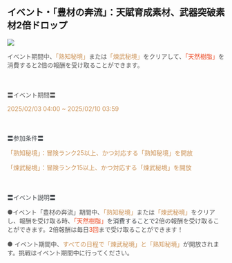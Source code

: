 ## イベント・「豊材の奔流」：天賦育成素材、武器突破素材2倍ドロップ
<img src="https://sdk.hoyoverse.com/upload/ann/2024/12/24/e7dc6056d24c06982e0724d713eed637_6964885623015887580.png">
<p style="white-space: pre-wrap;"><span style="color:rgba(85,85,85,1)">イベント期間中、</span><span style="color:rgba(204,146,85,1)">「熟知秘境」</span><span style="color:rgba(85,85,85,1)">または</span><span style="color:rgba(204,146,85,1)">「煉武秘境」</span><span style="color:rgba(85,85,85,1)">をクリアして、</span><span style="color:rgba(236,73,35,1)">「天然樹脂」</span><span style="color:rgba(85,85,85,1)">を消費すると2倍の報酬を受け取ることができます。</span></p><p style="white-space: pre-wrap; min-height: 1.5em; text-align: left;"><span style="color:rgba(65,70,75,1)"> </span></p><p style="white-space: pre-wrap; text-align: left;"><span style="color:rgba(85,85,85,1)">〓イベント期間〓</span></p><p style="white-space: pre-wrap; text-align: left;"><span style="color:rgba(204,146,85,1)"><t class="t_lc" contenteditable="false">2025/02/03 04:00</t> ~ <t class="t_lc" contenteditable="false">2025/02/10 03:59</t></span></p><p style="white-space: pre-wrap; min-height: 1.5em; text-align: left;"><span style="color:rgba(65,70,75,1)"> </span></p><p style="white-space: pre-wrap; text-align: left;"><span style="color:rgba(65,70,75,1)">〓参加条件〓</span></p><p style="white-space: pre-wrap; text-align: left;"><span style="color:rgba(204,146,85,1)">「熟知秘境」：冒険ランク25以上、かつ対応する「熟知秘境」を開放</span></p><p style="white-space: pre-wrap; text-align: left;"><span style="color:rgba(204,146,85,1)">「煉武秘境」：冒険ランク15以上、かつ対応する「煉武秘境」を開放</span></p><p style="white-space: pre-wrap; min-height: 1.5em; text-align: left;"></p><p style="white-space: pre-wrap; text-align: left;"><span style="color:rgba(65,70,75,1)">〓イベント説明〓</span></p><p style="white-space: pre-wrap; text-align: left;"><span style="color:rgba(85,85,85,1)">●イベント「豊材の奔流」期間中、</span><span style="color:rgba(204,146,85,1)">「熟知秘境」</span><span style="color:rgba(85,85,85,1)">または</span><span style="color:rgba(204,146,85,1)">「煉武秘境」</span><span style="color:rgba(85,85,85,1)">をクリアし、報酬を受け取る時、</span><span style="color:rgba(236,73,35,1)">「天然樹脂」</span><span style="color:rgba(65,70,75,1)">を消費することで</span><span style="color:rgba(85,85,85,1)">2倍の報酬を受け取ることができます。2倍報酬は毎日</span><span style="color:rgba(236,73,35,1)">3回</span><span style="color:rgba(85,85,85,1)">まで受け取ることができます！</span></p><p style="white-space: pre-wrap;"><span style="color:rgba(85,85,85,1)">● イベント期間中、</span><span style="color:rgba(204,146,85,1)">すべての日程で「煉武秘境」と「熟知秘境」</span><span style="color:rgba(85,85,85,1)">が開放されます。挑戦はイベント期間中に行ってください。</span></p>

